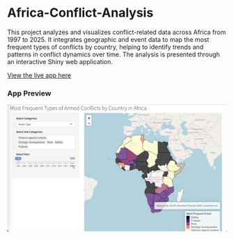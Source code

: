 # Africa-Conflict-Analysis
This project analyzes and visualizes conflict-related data across Africa from 1997 to 2025. It integrates geographic and event data to map the most frequent types of conflicts by country, helping to identify trends and patterns in conflict dynamics over time. The analysis is presented through an interactive Shiny web application.


[View the live app here](https://firassel.shinyapps.io/AfricaConflictAnalysis/)

### **App Preview**
![Africa Conflict Analysis Screenshot](Shiny_Screenshot.png)

